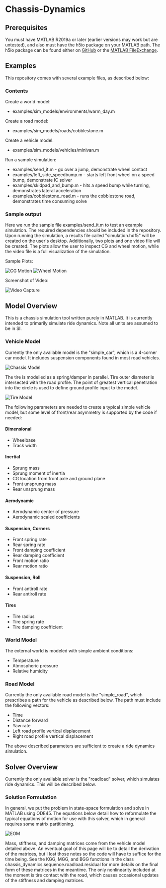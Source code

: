 # Chassis-Dynamics

## Prerequisites
You must have MATLAB R2019a or later (earlier versions may work but are untested), and also must have the h5io package on your MATLAB path. The h5io package can be found either on [GitHub](https://github.com/jscans12/h5io) or the [MATLAB FileExchange](https://www.mathworks.com/matlabcentral/fileexchange/126235-h5io).

## Examples
This repository comes with several example files, as described below:

### Contents

Create a world model:
- examples/sim_models/environments/warm_day.m

Create a road model:
- examples/sim_models/roads/cobblestone.m

Create a vehicle model:
- examples/sim_models/vehicles/minivan.m

Run a sample simulation:
- examples/send_it.m - go over a jump, demonstrate wheel contact
- examples/left_side_speedbump.m - starts left front wheel on a speed bump, demonstrate IC solver
- examples/skidpad_and_bump.m - hits a speed bump while turning, demonstrates lateral acceleration
- examples/cobblestone_road.m - runs the cobblestone road, demonstrates time consuming solve

### Sample output

Here we run the sample file examples/send_it.m to test an example simulation. The required dependencies should be included in the repository. Upon running the simulation, a results file called "simulation.hdf5" will be created on the user's desktop. Additionally, two plots and one video file will be created. The plots allow the user to inspect CG and wheel motion, while the video file is a full visualization of the simulation.

Sample Plots:

![CG Motion](https://github.com/jscans12/chassis-dynamics/blob/main/docs/cg_motion.png)
![Wheel Motion](https://github.com/jscans12/chassis-dynamics/blob/main/docs/wheel_motion.png)

Screenshot of Video:

![Video Capture](https://github.com/jscans12/chassis-dynamics/blob/main/docs/visualization.png)

## Model Overview
This is a chassis simulation tool written purely in MATLAB. It is currently intended to primarily simulate ride dynamics. Note all units are assumed to be in SI.

### Vehicle Model
Currently the only available model is the "simple_car", which is a 4-corner car model. It includes suspension components found in most road vehicles.

![Chassis Model](https://github.com/jscans12/chassis-dynamics/blob/main/docs/diagram.png)

The tire is modelled as a spring/damper in parallel. Tire outer diameter is intersected with the road profile. The point of greatest vertical penetration into the circle is used to define ground profile input to the model.

![Tire Model](https://github.com/jscans12/chassis-dynamics/blob/main/docs/tire_model.png)

The following parameters are needed to create a typical simple vehicle model, but some level of front/rear asymmetry is supported by the code if needed:

#### Dimensional
- Wheelbase
- Track width

#### Inertial
- Sprung mass
- Sprung moment of inertia
- CG location from front axle and ground plane
- Front unsprung mass
- Rear unsprung mass

#### Aerodynamic
- Aerodynamic center of pressure
- Aerodynamic scaled coefficients

#### Suspension, Corners
- Front spring rate
- Rear spring rate
- Front damping coefficient
- Rear damping coefficient
- Front motion ratio
- Rear motion ratio

#### Suspension, Roll
- Front antiroll rate
- Rear antiroll rate

#### Tires
- Tire radius
- Tire spring rate
- Tire damping coefficient

### World Model
The external world is modeled with simple ambient conditions:

- Temperature
- Atmospheric pressure
- Relative humidity

### Road Model
Currently the only available road model is the "simple_road", which prescribes a path for the vehicle as described below. The path must include the following vectors:

- Time
- Distance forward
- Yaw rate
- Left road profile vertical displacement
- Right road profile vertical displacement

The above described parameters are sufficient to create a ride dynamics simulation.

## Solver Overview
Currently the only available solver is the "roadload" solver, which simulates ride dynamics. This will be described below.

### Solution Formulation
In general, we put the problem in state-space formulation and solve in MATLAB using ODE45. The equations below detail how to reformulate the typical equations of motion for use with this solver, which in general requires some matrix partitioning.

![EOM](https://github.com/jscans12/chassis-dynamics/blob/main/docs/eom.png)

Mass, stiffness, and damping matrices come from the vehicle model detailed above. An eventual goal of this page will be to detail the derivation of the matrices, but I lost those notes so the code will have to suffice for the time being. See the KGG, MGG, and BGG functions in the class chassis_dynamics.sequence.roadload.residual for more details on the final form of these matrices in the meantime. The only nonlinearity included at the moment is tire contact with the road, which causes occasional updates of the stiffness and damping matrices.
